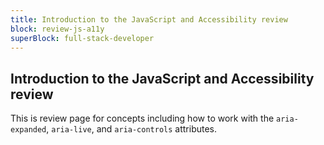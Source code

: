 ```yaml
---
title: Introduction to the JavaScript and Accessibility review
block: review-js-a11y
superBlock: full-stack-developer
---
```


## Introduction to the JavaScript and Accessibility review

This is review page for concepts including how to work with the `aria-expanded`, `aria-live`, and `aria-controls` attributes.
